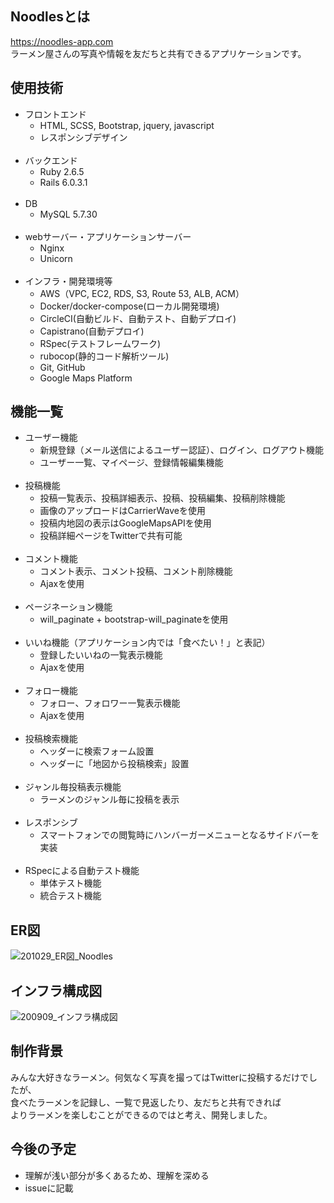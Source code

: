 ## Noodlesとは
https://noodles-app.com<br>
ラーメン屋さんの写真や情報を友だちと共有できるアプリケーションです。
## 使用技術
- フロントエンド
  - HTML, SCSS, Bootstrap, jquery, javascript
  - レスポンシブデザイン<br><br>
- バックエンド
  - Ruby 2.6.5
  - Rails 6.0.3.1<br><br>
- DB
  - MySQL 5.7.30<br><br>
- webサーバー・アプリケーションサーバー
  - Nginx
  - Unicorn<br><br>
- インフラ・開発環境等
  - AWS（VPC, EC2, RDS, S3, Route 53, ALB, ACM）
  - Docker/docker-compose(ローカル開発環境)
  - CircleCI(自動ビルド、自動テスト、自動デプロイ)
  - Capistrano(自動デプロイ)
  - RSpec(テストフレームワーク)
  - rubocop(静的コード解析ツール)
  - Git, GitHub
  - Google Maps Platform
## 機能一覧
- ユーザー機能
  - 新規登録（メール送信によるユーザー認証）、ログイン、ログアウト機能
  - ユーザー一覧、マイページ、登録情報編集機能<br><br>
- 投稿機能
  - 投稿一覧表示、投稿詳細表示、投稿、投稿編集、投稿削除機能
  - 画像のアップロードはCarrierWaveを使用
  - 投稿内地図の表示はGoogleMapsAPIを使用
  - 投稿詳細ページをTwitterで共有可能<br><br>
- コメント機能
  - コメント表示、コメント投稿、コメント削除機能
  - Ajaxを使用<br><br>
- ページネーション機能
  - will_paginate + bootstrap-will_paginateを使用<br><br>
- いいね機能（アプリケーション内では「食べたい！」と表記）
  - 登録したいいねの一覧表示機能
  - Ajaxを使用<br><br>
- フォロー機能
  - フォロー、フォロワー一覧表示機能
  - Ajaxを使用<br><br>
- 投稿検索機能
  - ヘッダーに検索フォーム設置
  - ヘッダーに「地図から投稿検索」設置<br><br>
- ジャンル毎投稿表示機能
  - ラーメンのジャンル毎に投稿を表示<br><br>
- レスポンシブ
  - スマートフォンでの閲覧時にハンバーガーメニューとなるサイドバーを実装<br><br>
- RSpecによる自動テスト機能
  - 単体テスト機能
  - 統合テスト機能
## ER図
  ![201029_ER図_Noodles](https://user-images.githubusercontent.com/57702892/97474555-907c1200-198f-11eb-8101-9c421680e366.jpg)
## インフラ構成図
  ![200909_インフラ構成図](https://user-images.githubusercontent.com/57702892/92624114-179ef900-f302-11ea-811f-7ba8d22cd373.jpg)
## 制作背景
みんな大好きなラーメン。何気なく写真を撮ってはTwitterに投稿するだけでしたが、<br>
食べたラーメンを記録し、一覧で見返したり、友だちと共有できれば<br>よりラーメンを楽しむことができるのではと考え、開発しました。
## 今後の予定
- 理解が浅い部分が多くあるため、理解を深める
- issueに記載
